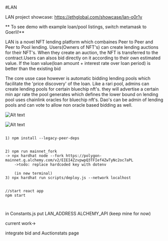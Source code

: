 #LAN

LAN project showcase: https://ethglobal.com/showcase/lan-o0r1y


** To see demo with example loan/pool listings, switch metamask to Goerli!**



LAN is a novel NFT lending platform which combaines Peer to Peer and Peer to Pool lending. Users(Owners of NFT's) can create lending auctions for their NFT's. When they create an auction, the NFT is transferred to the contract.Users can alsos bid directly on it according to their own estimated value. If the loan value(loan amount + interest rate over loan period) is better than the existing bid

The core usse case however is automatic bidding lending pools which facilitate the 'price discovery' of the loan.
Like a rari pool, admins can create lending pools for certain bluechip nft's. they will advertise a certain min apr rate the pool generates which defines the lower bound on 
lending pool uses chainlink oracles for bluechip nft's. Dao's can be admin of lending pools and can vote to allow non oracle based bidding as well.


![Alt text](../public/auctions.jpg "List of Current Auctions")

![Alt text](./public/auction.jpg "Example NFT Auction with bidding.")



```shell

1) npm install --legacy-peer-deps

 
2) npm run mainnet_fork 
-> npx hardhat node --fork https://polygon-mainnet.g.alchemy.com/v2/EIEI4ZzvpwpQ3TFIef4ZwTyNc2oc7aPL
    ->todo: replace hardcoded key with dotenv

    (in new terminal)
3) npx hardhat run scripts/deploy.js --network localhost 


//start react app
npm start



```


in Constants.js put
LAN_ADDRESS
ALCHEMY_API (keep mine for now)



current work->

integrate bid and Auctionstats page